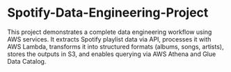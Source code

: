 # Spotify-Data-Engineering-Project
This project demonstrates a complete data engineering workflow using AWS services. It extracts Spotify playlist data via API, processes it with AWS Lambda, transforms it into structured formats (albums, songs, artists), stores the outputs in S3, and enables querying via AWS Athena and Glue Data Catalog.
